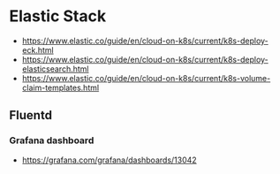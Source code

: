 # Elastic Stack

- https://www.elastic.co/guide/en/cloud-on-k8s/current/k8s-deploy-eck.html
- https://www.elastic.co/guide/en/cloud-on-k8s/current/k8s-deploy-elasticsearch.html
- https://www.elastic.co/guide/en/cloud-on-k8s/current/k8s-volume-claim-templates.html

## Fluentd

### Grafana dashboard

- https://grafana.com/grafana/dashboards/13042
